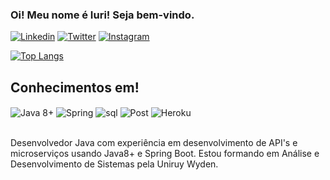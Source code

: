 ### Oi! Meu nome é Iuri! Seja bem-vindo.

[![Linkedin](https://img.shields.io/badge/LinkedIn-0077B5?style=for-the-badge&logo=linkedin&logoColor=white)](https://www.linkedin.com/in/deviuri/) [![Twitter](https://img.shields.io/badge/Twitter-1DA1F2?style=for-the-badge&logo=twitter&logoColor=white)](https://twitter.com/yuriwtt)
[![Instagram](https://img.shields.io/badge/Instagram-E4405F?style=for-the-badge&logo=instagram&logoColor=white)](https://instagram.com/yuriwtt)

[![Top Langs](https://github-readme-stats.vercel.app/api/top-langs/?username=deviuri)](https://github.com/anuraghazra/github-readme-stats)

## Conhecimentos em!
<div>
<img align="center" alt="Java 8+" src="https://img.shields.io/badge/Java-ED8B00?style=for-the-badge&logo=openjdk&logoColor=white" />
<img align="center" alt="Spring" src="https://img.shields.io/badge/Spring-6DB33F?style=for-the-badge&logo=spring&logoColor=white" />
 <img align="center" alt="sql" src="https://img.shields.io/badge/MySQL-005C84?style=for-the-badge&logo=mysql&logoColor=white" />
<img align="center" alt="Post" src="https://img.shields.io/badge/PostgreSQL-316192?style=for-the-badge&logo=postgresql&logoColor=white" />
<img align="center" alt="Heroku" src="https://img.shields.io/badge/Heroku-430098?style=for-the-badge&logo=heroku&logoColor=white" />
</div><br/>

Desenvolvedor Java com experiência em desenvolvimento de API's e microserviços usando Java8+ e Spring Boot. Estou formando em Análise e Desenvolvimento de Sistemas pela Uniruy Wyden.
